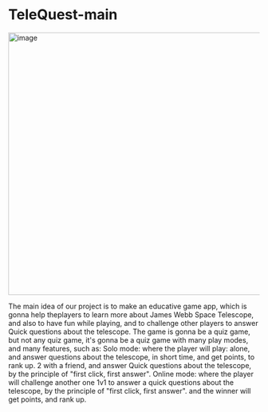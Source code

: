 # TeleQuest-main
<img width="527" alt="image" src="https://user-images.githubusercontent.com/102553705/199629523-bbcb7671-69fd-4f01-96b5-aac15099ca2b.png">

 The main idea of our project is to make an educative game app, which is gonna help theplayers to learn more about James Webb Space Telescope, and also to have fun while playing, and to challenge other players to answer Quick questions about the telescope. The game is gonna be a quiz game, but not any quiz game, it's gonna be a quiz game with many play modes, and many features, such as:  Solo mode: where the player will play: alone, and answer questions about the telescope, in short time, and get points, to rank up. 2 with a friend, and answer Quick questions about the telescope, by the principle of "first click, first answer". Online mode: where the player will challenge another one 1v1 to answer a quick questions about the telescope, by the principle of "first click, first answer". and the winner will get points, and rank up. 
